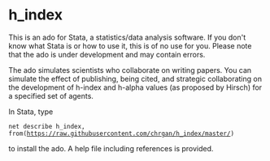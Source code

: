 # h_index
This is an ado for Stata, a statistics/data analysis software. If you don't know what Stata is or how to use it, this is of no use for you. Please note that the ado is under development and may contain errors.

The ado simulates scientists who collaborate on writing papers. You can simulate the effect of publishing, being cited, and strategic collaborating on the development of h-index and h-alpha values (as proposed by Hirsch) for a specified set of agents.

In Stata, type 

<code>net describe h_index, from(https://raw.githubusercontent.com/chrgan/h_index/master/) </code>

to install the ado. A help file including references is provided.
